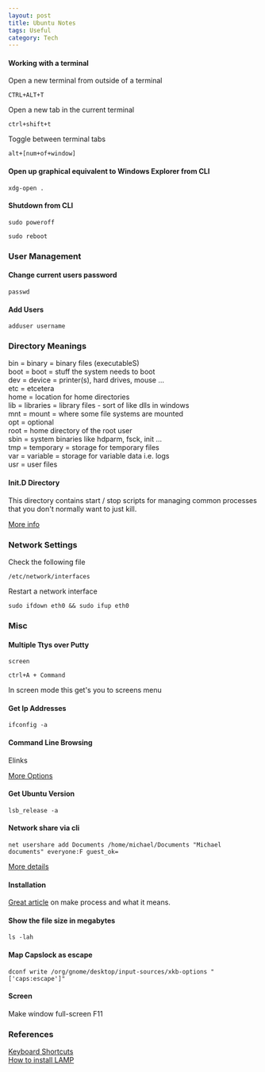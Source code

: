 ```yaml
---
layout: post
title: Ubuntu Notes
tags: Useful
category: Tech
---
```


#### Working with a terminal ####

Open a new terminal from outside of a terminal
~~~
CTRL+ALT+T
~~~

Open a new tab in the current terminal
~~~
ctrl+shift+t
~~~

Toggle between terminal tabs
~~~
alt+[num+of+window]
~~~

#### Open up graphical equivalent to Windows Explorer from CLI ####

~~~
xdg-open .
~~~

#### Shutdown from CLI ####

~~~
sudo poweroff
~~~

~~~
sudo reboot
~~~

### User Management ###

#### Change current users password ####

~~~
passwd
~~~

#### Add Users ####

~~~
adduser username
~~~

### Directory Meanings ###

bin = binary = binary files (executableS)  
boot = boot = stuff the system needs to boot  
dev = device = printer(s), hard drives, mouse ...  
etc = etcetera  
home = location for home directories  
lib = libraries = library files - sort of like dlls in windows  
mnt = mount = where some file systems are mounted  
opt = optional  
root = home directory of the root user  
sbin = system binaries like hdparm, fsck, init ...  
tmp = temporary = storage for temporary files  
var = variable = storage for variable data i.e. logs  
usr = user files  

#### Init.D Directory ####

This directory contains start / stop scripts for managing common processes that you don't normally want to just kill.

[More info](http://www.ghacks.net/2009/04/04/get-to-know-linux-the-etcinitd-directory/)

### Network Settings ###

Check the following file

~~~
/etc/network/interfaces 
~~~

Restart a network interface

~~~
sudo ifdown eth0 && sudo ifup eth0
~~~

### Misc ###

#### Multiple Ttys over Putty ####

~~~
screen
~~~

~~~
ctrl+A + Command
~~~
In screen mode this get's you to screens menu

#### Get Ip Addresses ####

~~~
ifconfig -a
~~~

#### Command Line Browsing ####

Elinks

[More Options](http://askubuntu.com/questions/29540/browsing-the-internet-from-the-command-line)

#### Get Ubuntu Version ####

~~~
lsb_release -a
~~~

#### Network share via cli ####

~~~
net usershare add Documents /home/michael/Documents "Michael documents" everyone:F guest_ok=
~~~

[More details](http://www.leewardassociates.com/481-sharing-folders-in-ubuntu-12-04-via-command-line)

#### Installation ####

[Great article](http://www.codecoffee.com/tipsforlinux/articles/27.html) on make process and what it means.

#### Show the file size in megabytes ####

~~~
ls -lah
~~~

#### Map Capslock as escape ####

~~~
dconf write /org/gnome/desktop/input-sources/xkb-options "['caps:escape']"
~~~

#### Screen ####

Make window full-screen F11

### References ###

[Keyboard Shortcuts](https://help.ubuntu.com/community/KeyboardShortcuts)  
[How to install LAMP](https://www.digitalocean.com/community/tutorials/how-to-install-linux-apache-mysql-php-lamp-stack-on-ubuntu)
